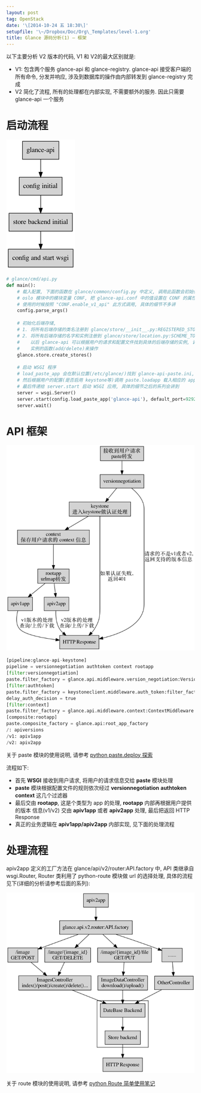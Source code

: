 ```yaml
---
layout: post
tag: OpenStack
date: '\[2014-10-24 五 18:30\]'
setupfile: '\~/Dropbox/Doc/Org\_Templates/level-1.org'
title: Glance 源码分析(1) – 框架
---
```


以下主要分析 V2 版本的代码, V1 和 V2的最大区别就是:

-   V1: 包含两个服务 glance-api 和 glance-registry. glance-api
    接受客户端的 所有命令, 分发并响应, 涉及到数据库的操作由内部转发到
    glance-registry 完成
-   V2 简化了流程, 所有的处理都在内部实现, 不需要额外的服务. 因此只需要
    glance-api 一个服务

启动流程
========

![](/images/posts/OpenStack/glance_source_0.png)

``` python
# glance/cmd/api.py
def main():
    # 载入配置, 下面的函数在 glance/common/config.py 中定义, 调用此函数会初始化
    # oslo 模块中的模块变量 CONF, 把 glance-api.conf 中的值设置在 CONF 的属性中,
    # 使用的时候按照 "CONF.enable_v1_api" 此方式调用, 具体的细节不多讲
    config.parse_args()

    # 初始化后端存储,
    # 1. 将所有后端存储的类名注册到 glance/store/__init__.py:REGISTERED_STORES
    # 2. 将所有后端存储的名字和实例注册到 glance/store/location.py:SCHEME_TO_CLS_MAP
    #    以后 glance-api 可以根据用户的请求和配置文件找到具体的后端存储的实例, 调用相应的
    #    实例的函数(add/delete)来操作
    glance.store.create_stores()

    # 启动 WSGI 程序
    # load_paste_app 会在默认位置(/etc/glance/)找到 glance-api-paste.ini,
    # 然后根据用户的配置(是否启用 keystone等)调用 paste.loadapp 载入相应的 app,
    # 最后传递给 server.start 启动 WSGI 应用, 具体的细节之后的系列会讲到
    server = wsgi.Server()
    server.start(config.load_paste_app('glance-api'), default_port=9292)
    server.wait()
```

API 框架
========

![](/images/posts/OpenStack/glance_source_1.png)

``` python
[pipeline:glance-api-keystone]
pipeline = versionnegotiation authtoken context rootapp
[filter:versionnegotiation]
paste.filter_factory = glance.api.middleware.version_negotiation:VersionNegotiationFilter.factory
[filter:authtoken]
paste.filter_factory = keystoneclient.middleware.auth_token:filter_factory
delay_auth_decision = true
[filter:context]
paste.filter_factory = glance.api.middleware.context:ContextMiddleware.factory
[composite:rootapp]
paste.composite_factory = glance.api:root_app_factory
/: apiversions
/v1: apiv1app
/v2: apiv2app
```

关于 paste 模块的使用说明, 请参考 [python paste.deploy
探索](http://mathslinux.org/?p%3D596)

流程如下:

-   首先 **WSGI** 接收到用户请求, 将用户的请求信息交给 **paste**
    模块处理
-   **paste** 模块根据配置文件的规则依次经过 **versionnegotiation**
    **authtoken** **context** 这几个过滤器
-   最后交由 **rootapp**, 这是个类型为 app 的处理, **rootapp**
    内部再根据用户提供的版本 信息(v1/v2) 交由 **apiv1app** 或者
    **apiv2app** 处理, 最后把返回 HTTP Response
-   真正的业务逻辑在 **apiv1app/apiv2app** 内部实现, 见下面的处理流程

处理流程
========

apiv2app 定义的工厂方法在 glance/api/v2/router:API.factory 中, API
类继承自 wsgi.Router, Router 类利用了 python-route 模块做 url
的选择处理, 具体的流程 见下(详细的分析请参考后面的系列):

![](/images/posts/OpenStack/glance_source_2.png)

关于 route 模块的使用说明, 请参考 [python Route
简单使用笔记](http://mathslinux.org/?p%3D598)
